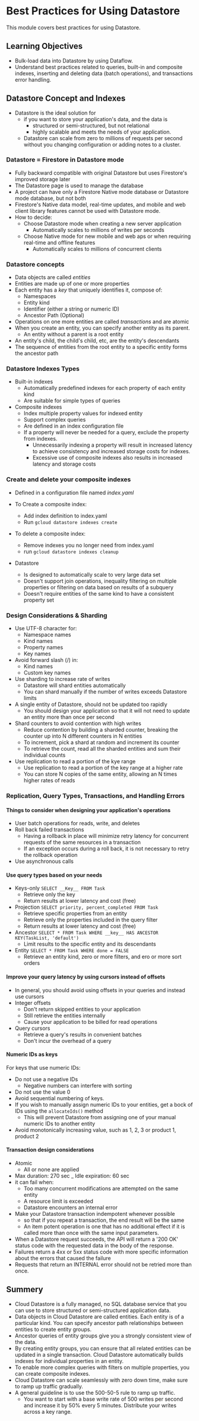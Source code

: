 # Best Practices for Using Datastore
This module covers best practices for using Datastore.

## Learning Objectives
- Bulk-load data into Datastore by using Dataflow.
- Understand best practices related to queries, built-in and composite
  indexes, inserting and deleting data (batch operations), and transactions 
  error handling.
  
## Datastore Concept and Indexes
- Datastore is the ideal solution for 
  - if you want to store your application's data, and the data is 
    - structured or semi-structured, but not relational
    - highly scalable and meets the needs of your application.
  - Datastore can scale from zero to millions of requests per second 
    without you changing configuration or adding notes to a cluster.
    
### Datastore = Firestore in Datastore mode
- Fully backward compatible with original Datastore but uses Firestore's 
  improved storage later
- The Datastore page is used to manage the database
- A project can have only a Firestore Native mode database or Datastore mode 
  database, but not both
-  Firestore's Native data model, real-time updates, and mobile and web client 
   library features cannot be used with Datastore mode.
- How to decide:
  - Choose Datastore mode when creating a new server application
    - Automatically scales to millions of writes per seconds
  - Choose Native mode for new mobile and web aps or when requiring 
    real-time and offline features
    - Automatically scales to millions of concurrent clients

### Datastore concepts
- Data objects are called *entities*
- Entities are made up of one or more properties
- Each entity has a *key* that uniquely identifies it, compose of:
  - Namespaces
  - Entity kind
  - Identifier (either a string or numeric ID)
  - Ancestor Path (Optional)
- Operations on one more entities are called *transactions* and are atomic
-  When you create an entity, you can specify another entity as its parent. 
   - An entity without a parent is a root entity
- An entity's child, the child's child, etc, are the entity's descendants
- The sequence of entities from the root entity to a specific entity forms the 
  ancestor path
  
### Datastore Indexes Types
- Built-in indexes
  - Automatically predefined indexes for each property of each entity kind
  - Are suitable for simple types of queries
- Composite indexes
  - Index multiple property values for indexed entity
  - Support complex queries
  - Are defined in an index configuration file
  -  If a property will never be needed for a query, exclude the property from
     indexes.
     -  Unnecessarily indexing a property will result in increased latency to 
        achieve consistency and increased storage costs for indexes.
     -  Excessive use of composite indexes also results in increased latency 
        and storage costs

### Create and delete your composite indexes
- Defined in a configuration file named *index.yaml*
- To Create a composite index:
  - Add index definition to index.yaml
  - Run `gcloud datastore indexes create`
- To delete a composite index:
  - Remove indexes you no longer need from index.yaml
  - run `gcloud datastore indexes cleanup`
  
- Datastore
  - Is designed to automatically scale to very large data set
  - Doesn't support join operations, inequality filtering on multiple properties
    or filtering on data based on results of a subquery
  - Doesn't require entities of the same kind to have a consistent property set
  
### Design Considerations & Sharding
- Use UTF-8 character for:
  - Namespace names
  - Kind names
  - Property names
  - Key names
- Avoid forward slash (/) in:
  - Kind names
  - Custom key names
- Use sharding to increase rate of writes
  - Datastore will shard entities automatically
  - You can shard manually if the number of writes exceeds Datastore limits
- A single entity of Datastore, should not be updated too rapidly
  - You should design your application so that it will not need to update an 
    entity more than once per second
- Shard counters to avoid contention with high writes
  - Reduce contention by building a sharded counter, breaking the counter up
    into N different counters in N entities
  - To increment, pick a shard at random and increment its counter
  - To retrieve the count, read all the sharded entities and sum their 
    individual counts
- Use replication to read a portion of the kye range
  - Use replication to read a portion of the key range at a higher rate
  - You can store N copies of the same entity, allowing an N times higher rates
    of reads

### Replication, Query Types, Transactions, and Handling Errors

#### Things to consider when designing your application's operations
- User batch operations for reads, write, and deletes
- Roll back failed transactions
  - Having a rollback in place will minimize retry latency for concurrent 
    requests of the same resources in a transaction
  - If an exception occurs during a roll back, it is not necessary to retry the 
    rollback operation
- Use asynchronous calls

#### Use query types based on your needs
- Keys-only `SELECT __Key__ FROM Task`
  - Retrieve only the key
  - Return results at lower latency and cost (free)
- Projection `SELECT priority, percent_completed FROM Task`
  - Retrieve specific properties from an entity
  - Retrieve only the properties included in the query filter
  - Return results at lower latency and cost (free)
- Ancestor `SELECT * FROM Task WHERE __key__ HAS ANCESTOR KEY(TaskList, 'default')`
  - Limit results to the specific entity and its descendants
- Entity `SELECT * FROM Task WHERE done = FALSE`
  - Retrieve an entity kind, zero or more filters, and ero or more sort orders

#### Improve your query latency by using cursors instead of offsets
- In general, you should avoid using offsets in your queries and instead use 
  cursors
- Integer offsets
  - Don't return skipped entities to your application
  - Still retrieve the entities internally
  - Cause your application to be billed for read operations
- Query cursors
  - Retrieve a query's results in convenient batches
  - Don't incur the overhead of a query
  
#### Numeric IDs as keys
For keys that use numeric IDs:
- Do not use a negative IDs
  - Negative numbers can interfere with sorting
- Do not use the value 0
- Avoid sequential numbering of keys.
- If you wish to manually assign numeric IDs to your entities, get a bock of IDs
  using the `allocateIds()` method
  - This will prevent Datastore from assigning one of your manual numeric IDs 
    to another entity
- Avoid monotonically increasing value, such as 1, 2, 3 or product 1, product 2

#### Transaction design considerations
- Atomic
  - All or none are applied
- Max duration: 270 sec
_ Idle expiration: 60 sec
- it can fail when:
  - Too many concurrent modifications are attempted on the same entity
  - A resource limit is exceeded
  - Datastore encounters an internal error
- Make your Datastore transaction indempotent whenever possible
  - so that if you repeat a transaction, the end result will be the same
  - An item potent operation is one that has no additional effect if it is 
    called more than once with the same input parameters. 
- When a Datastore request succeeds, the API will return a '200 OK' status code 
  with the requested data in the body of the response.
- Failures return a 4xx or 5xx status code with more specific information about
  the errors that caused the failure
- Requests that return an INTERNAL error should not be retried more than once.

## Summery
- Cloud Datastore is a fully managed, no SQL database service that you can use 
  to store structured or semi-structured application data.
- Data objects in Cloud Datastore are called entities. Each entity is of a 
  particular kind. You can specify ancestor path relationships between entities 
  to create entity groups.
- Ancestor queries of entity groups give you a strongly consistent view of the 
  data.
- By creating entity groups, you can ensure that all related entities can be 
  updated in a single transaction. Cloud Datastore automatically builds indexes
  for individual properties in an entity.
- To enable more complex queries with filters on multiple properties, you can 
  create composite indexes. 
- Cloud Datastore can scale seamlessly with zero down time, make sure to ramp 
  up traffic gradually.
- A general guideline is to use the 500-50-5 rule to ramp up traffic.
  - You want to start with a base write rate of 500 writes per second and 
    increase it by 50% every 5 minutes. Distribute your writes across a key
    range.
